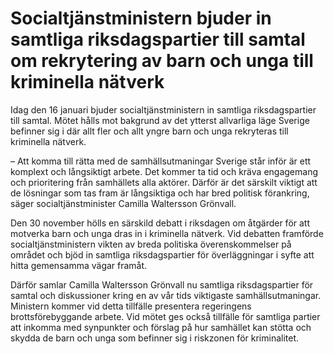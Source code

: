 # Socialtjänstministern bjuder in samtliga riksdagspartier till samtal om rekrytering av barn och unga till kriminella nätverk

Idag den 16 januari bjuder socialtjänstministern in samtliga riksdagspartier till samtal. Mötet hålls mot bakgrund av det ytterst allvarliga läge Sverige befinner sig i där allt fler och allt yngre barn och unga rekryteras till kriminella nätverk.

– Att komma till rätta med de samhällsutmaningar Sverige står inför är ett komplext och långsiktigt arbete. Det kommer ta tid och kräva engagemang och prioritering från samhällets alla aktörer. Därför är det särskilt viktigt att de lösningar som tas fram är långsiktiga och har bred politisk förankring, säger socialtjänstminister Camilla Waltersson Grönvall.

Den 30 november hölls en särskild debatt i riksdagen om åtgärder för att motverka barn och unga dras in i kriminella nätverk. Vid debatten framförde socialtjänstministern vikten av breda politiska överenskommelser på området och bjöd in samtliga riksdagspartier för överläggningar i syfte att hitta gemensamma vägar framåt.

Därför samlar Camilla Waltersson Grönvall nu samtliga riksdagspartier för samtal och diskussioner kring en av vår tids viktigaste samhällsutmaningar. Ministern kommer vid detta tillfälle presentera regeringens brottsförebyggande arbete. Vid mötet ges också tillfälle för samtliga partier att inkomma med synpunkter och förslag på hur samhället kan stötta och skydda de barn och unga som befinner sig i riskzonen för kriminalitet.
